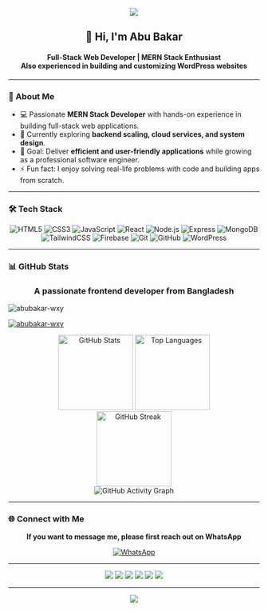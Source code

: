<!-- Banner -->
<p align="center">
  <img src="https://capsule-render.vercel.app/api?type=waving&color=0:4facfe,100:00f2fe&height=200&section=header&text=Abu%20Bakar&fontSize=50&fontColor=fff&animation=fadeIn&fontAlignY=35" />
</p>

<h2 align="center">👋 Hi, I'm Abu Bakar</h2>
<h4 align="center">
Full-Stack Web Developer | MERN Stack Enthusiast <br/>
Also experienced in building and customizing WordPress websites
</h4>

---

### 🚀 About Me
- 💻 Passionate **MERN Stack Developer** with hands-on experience in building full-stack web applications.  
- 🌱 Currently exploring **backend scaling, cloud services, and system design**.  
- 🎯 Goal: Deliver **efficient and user-friendly applications** while growing as a professional software engineer.  
- ⚡ Fun fact: I enjoy solving real-life problems with code and building apps from scratch.  

---

### 🛠️ Tech Stack
<div align="center">

![HTML5](https://img.shields.io/badge/HTML5-E34F26?style=for-the-badge&logo=html5&logoColor=white) 
![CSS3](https://img.shields.io/badge/CSS3-1572B6?style=for-the-badge&logo=css3&logoColor=white) 
![JavaScript](https://img.shields.io/badge/JavaScript-F7DF1E?style=for-the-badge&logo=javascript&logoColor=black) 
![React](https://img.shields.io/badge/React-20232A?style=for-the-badge&logo=react&logoColor=61DAFB) 
![Node.js](https://img.shields.io/badge/Node.js-339933?style=for-the-badge&logo=node.js&logoColor=white) 
![Express](https://img.shields.io/badge/Express.js-000000?style=for-the-badge&logo=express&logoColor=white) 
![MongoDB](https://img.shields.io/badge/MongoDB-4EA94B?style=for-the-badge&logo=mongodb&logoColor=white) 
![TailwindCSS](https://img.shields.io/badge/Tailwind_CSS-38B2AC?style=for-the-badge&logo=tailwind-css&logoColor=white) 
![Firebase](https://img.shields.io/badge/Firebase-FFCA28?style=for-the-badge&logo=firebase&logoColor=black) 
![Git](https://img.shields.io/badge/Git-F05032?style=for-the-badge&logo=git&logoColor=white) 
![GitHub](https://img.shields.io/badge/GitHub-181717?style=for-the-badge&logo=github&logoColor=white)
![WordPress](https://img.shields.io/badge/WordPress-21759B?style=for-the-badge&logo=wordpress&logoColor=white)

</div>

---

### 📊 GitHub Stats

<h3 align="center">A passionate frontend developer from Bangladesh</h3>

<!-- Profile Views -->
<p align="left">
  <img src="https://komarev.com/ghpvc/?username=abubakar-wxy&label=Profile%20views&color=0e75b6&style=flat" alt="abubakar-wxy" />
</p>

<!-- GitHub Trophy -->
<p align="left">
  <a href="https://github.com/ryo-ma/github-profile-trophy">
    <img src="https://github-profile-trophy.vercel.app/?username=abubakar-wxy" alt="abubakar-wxy" />
  </a>
</p>

<!-- GitHub Stats & Languages -->
<div align="center">
  <img height="150" src="https://github-readme-stats.vercel.app/api?username=abubakar-wxy&show_icons=true&theme=dracula&hide_border=false&count_private=true" alt="GitHub Stats" />
  <img height="150" src="https://github-readme-stats.vercel.app/api/top-langs/?username=abubakar-wxy&layout=compact&theme=dracula&hide_border=false" alt="Top Languages" />
</div>

<!-- Contribution Streak -->
<div align="center">
  <img height="150" src="https://github-readme-streak-stats.herokuapp.com/?user=abubakar-wxy&theme=dracula" alt="GitHub Streak" />
</div>


<div align="center">

<!-- Contribution Graph -->
<img src="https://github-readme-activity-graph.cyclic.app/graph?username=abubakar-wxy&theme=dracula&hide_border=false" alt="GitHub Activity Graph" />

</div>

---

### 🌐 Connect with Me

<div align="center">

**If you want to message me, please first reach out on WhatsApp**  

[![WhatsApp](https://img.shields.io/badge/WhatsApp-Message%20Me-brightgreen?style=for-the-badge&logo=whatsapp&logoColor=white)](https://wa.me/8801879114768)

</div>

---

<div align="center">
  <a href="https://www.linkedin.com/in/abubakar24/"><img src="https://img.shields.io/badge/LinkedIn-0077B5?style=for-the-badge&logo=linkedin&logoColor=white"/></a>
  <a href="https://www.facebook.com/freelancerabubakar"><img src="https://img.shields.io/badge/Facebook-1877F2?style=for-the-badge&logo=facebook&logoColor=white"/></a>
  <a href="https://www.instagram.com/abubakar.wxy/"><img src="https://img.shields.io/badge/Instagram-E4405F?style=for-the-badge&logo=instagram&logoColor=white"/></a>
  <a href="https://x.com/abubakar_wxy"><img src="https://img.shields.io/badge/Twitter-000000?style=for-the-badge&logo=x&logoColor=white"/></a>
  <a href="https://www.youtube.com/@iam-Abu-Bakar"><img src="https://img.shields.io/badge/YouTube-FF0000?style=for-the-badge&logo=youtube&logoColor=white"/></a>
  <a href="https://abu-bakar-portfolio.web.app/"><img src="https://img.shields.io/badge/Portfolio-24292e?style=for-the-badge&logo=githubpages&logoColor=white"/></a>
</div>

---

<p align="center">
  <img src="https://capsule-render.vercel.app/api?type=waving&color=0:00f2fe,100:4facfe&height=120&section=footer"/>
</p>

